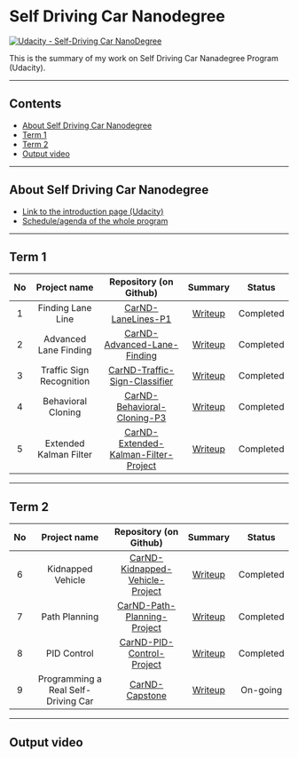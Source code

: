 # Self Driving Car Nanodegree
[![Udacity - Self-Driving Car NanoDegree](https://s3.amazonaws.com/udacity-sdc/github/shield-carnd.svg)](http://www.udacity.com/drive)

This is the summary of my work on Self Driving Car Nanadegree Program (Udacity).

---

## Contents

* [About Self Driving Car Nanodegree](#About-Self-Driving-Car-Nanodegree)
* [Term 1](#Term-1)
* [Term 2](#Term-2)
* [Output video](#Output-video)

[//]: # (Image References)

---

## About Self Driving Car Nanodegree

* [Link to the introduction page (Udacity)](https://www.udacity.com/course/self-driving-car-engineer-nanodegree--nd013)
* [Schedule/agenda of the whole program](https://s3-us-west-2.amazonaws.com/udacity-email/SDC+images/SDCND+Class+Schedule.pdf)

---

## Term 1

| No | Project name              | Repository (on Github)               | Summary                | Status        |
|:--:|:-------------------------:|:------------------------------------:|:----------------------:|:-------------:|
| 1  | Finding Lane Line         |[CarND-LaneLines-P1](https://github.com/pl80tech/CarND-LaneLines-P1) |[Writeup](https://github.com/pl80tech/CarND-LaneLines-P1/blob/master/WriteUp.md) | Completed |
| 2  | Advanced Lane Finding     |[CarND-Advanced-Lane-Finding](https://github.com/pl80tech/CarND-Advanced-Lane-Finding) |[Writeup](https://github.com/pl80tech/CarND-Advanced-Lane-Finding/blob/master/WriteUp.md) | Completed |
| 3  | Traffic Sign Recognition  |[CarND-Traffic-Sign-Classifier](https://github.com/pl80tech/CarND-Traffic-Sign-Classifier) |[Writeup](https://github.com/pl80tech/CarND-Traffic-Sign-Classifier/blob/master/WriteUp.md) | Completed |
| 4  | Behavioral Cloning        |[CarND-Behavioral-Cloning-P3](https://github.com/pl80tech/CarND-Behavioral-Cloning-P3) |[Writeup](https://github.com/pl80tech/CarND-Behavioral-Cloning-P3/blob/master/WriteUp.md) | Completed |
| 5  | Extended Kalman Filter    |[CarND-Extended-Kalman-Filter-Project](https://github.com/pl80tech/CarND-Extended-Kalman-Filter-Project) |[Writeup](https://github.com/pl80tech/CarND-Extended-Kalman-Filter-Project/blob/master/WriteUp.md) | Completed |

---

## Term 2

| No | Project name              | Repository (on Github)               | Summary                | Status        |
|:--:|:-------------------------:|:------------------------------------:|:----------------------:|:-------------:|
| 6  | Kidnapped Vehicle         |[CarND-Kidnapped-Vehicle-Project](https://github.com/pl80tech/CarND-Kidnapped-Vehicle-Project) |[Writeup](https://github.com/pl80tech/CarND-Kidnapped-Vehicle-Project/blob/master/WriteUp.md) | Completed |
| 7  | Path Planning             |[CarND-Path-Planning-Project](https://github.com/pl80tech/CarND-Path-Planning-Project) |[Writeup](https://github.com/pl80tech/CarND-Path-Planning-Project/blob/master/WriteUp.md) | Completed |
| 8  | PID Control               |[CarND-PID-Control-Project](https://github.com/pl80tech/CarND-PID-Control-Project) |[Writeup](https://github.com/pl80tech/CarND-PID-Control-Project/blob/master/WriteUp.md) | Completed |
| 9  | Programming a Real Self-Driving Car |[CarND-Capstone](https://github.com/pl80tech/CarND-Capstone) |[Writeup](https://github.com/pl80tech/CarND-Capstone/blob/master/WriteUp.md) | On-going |

---

## Output video